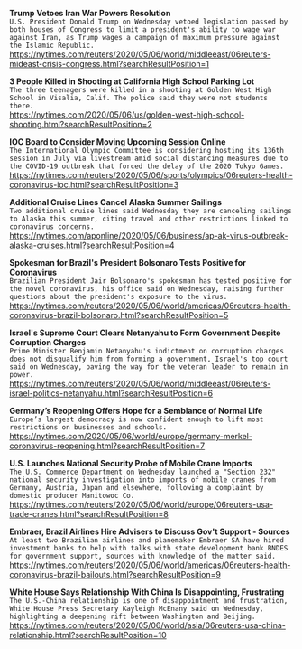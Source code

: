 **Trump Vetoes Iran War Powers Resolution**\
`U.S. President Donald Trump on Wednesday vetoed legislation passed by both houses of Congress to limit a president's ability to wage war against Iran, as Trump wages a campaign of maximum pressure against the Islamic Republic.`\
https://nytimes.com/reuters/2020/05/06/world/middleeast/06reuters-mideast-crisis-congress.html?searchResultPosition=1

**3 People Killed in Shooting at California High School Parking Lot**\
`The three teenagers were killed in a shooting at Golden West High School in Visalia, Calif. The police said they were not students there.`\
https://nytimes.com/2020/05/06/us/golden-west-high-school-shooting.html?searchResultPosition=2

**IOC Board to Consider Moving Upcoming Session Online**\
`The International Olympic Committee is considering hosting its 136th session in July via livestream amid social distancing measures due to the COVID-19 outbreak that forced the delay of the 2020 Tokyo Games.`\
https://nytimes.com/reuters/2020/05/06/sports/olympics/06reuters-health-coronavirus-ioc.html?searchResultPosition=3

**Additional Cruise Lines Cancel Alaska Summer Sailings**\
`Two additional cruise lines said Wednesday they are canceling sailings to Alaska this summer, citing travel and other restrictions linked to coronavirus concerns.`\
https://nytimes.com/aponline/2020/05/06/business/ap-ak-virus-outbreak-alaska-cruises.html?searchResultPosition=4

**Spokesman for Brazil's President Bolsonaro Tests Positive for Coronavirus**\
`Brazilian President Jair Bolsonaro's spokesman has tested positive for the novel coronavirus, his office said on Wednesday, raising further questions about the president's exposure to the virus.`\
https://nytimes.com/reuters/2020/05/06/world/americas/06reuters-health-coronavirus-brazil-bolsonaro.html?searchResultPosition=5

**Israel's Supreme Court Clears Netanyahu to Form Government Despite Corruption Charges**\
`Prime Minister Benjamin Netanyahu's indictment on corruption charges does not disqualify him from forming a government, Israel's top court said on Wednesday, paving the way for the veteran leader to remain in power.`\
https://nytimes.com/reuters/2020/05/06/world/middleeast/06reuters-israel-politics-netanyahu.html?searchResultPosition=6

**Germany’s Reopening Offers Hope for a Semblance of Normal Life**\
`Europe’s largest democracy is now confident enough to lift most restrictions on businesses and schools.`\
https://nytimes.com/2020/05/06/world/europe/germany-merkel-coronavirus-reopening.html?searchResultPosition=7

**U.S. Launches National Security Probe of Mobile Crane Imports**\
`The U.S. Commerce Department on Wednesday launched a "Section 232" national security investigation into imports of mobile cranes from Germany, Austria, Japan and elsewhere, following a complaint by domestic producer Manitowoc Co.`\
https://nytimes.com/reuters/2020/05/06/world/europe/06reuters-usa-trade-cranes.html?searchResultPosition=8

**Embraer, Brazil Airlines Hire Advisers to Discuss Gov't Support - Sources**\
`At least two Brazilian airlines and planemaker Embraer SA have hired investment banks to help with talks with state development bank BNDES for government support, sources with knowledge of the matter said.`\
https://nytimes.com/reuters/2020/05/06/world/americas/06reuters-health-coronavirus-brazil-bailouts.html?searchResultPosition=9

**White House Says Relationship With China Is Disappointing, Frustrating**\
`The U.S.-China relationship is one of disappointment and frustration, White House Press Secretary Kayleigh McEnany said on Wednesday, highlighting a deepening rift between Washington and Beijing.   `\
https://nytimes.com/reuters/2020/05/06/world/asia/06reuters-usa-china-relationship.html?searchResultPosition=10

